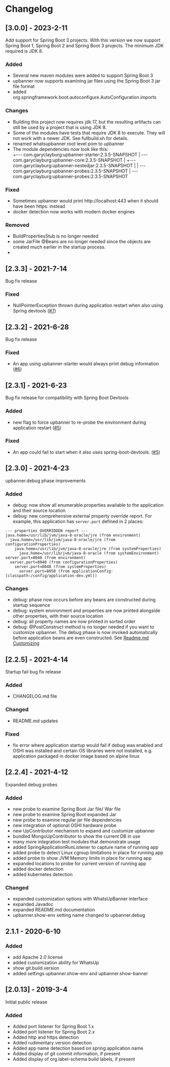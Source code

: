 # Changelog

## [3.0.0] - 2023-2-11
Add support for Spring Boot 3 projects.  With this version we now support Spring Boot 1, Spring Boot 2 and Spring Boot 3 projects.  The minimum JDK required is JDK 8.

### Added
- Several new maven modules were added to support Spring Boot 3
- upbanner now supports examining jar files using the Spring Boot 3 jar file format
- added org.springframework.boot.autoconfigure.AutoConfiguration.imports

### Changes
- Building this project now requires jdk 17, but the resulting artifacts can still be used by a project that is using JDK 8.
- Some of the modules have tests that require JDK 8 to execute.  They will not work with a newer JDK. See fullbuild.sh for details.
- renamed whatsupbanner root level pom to upbanner
- The module dependencies now look like this:  
+--- com.garyclayburg:upbanner-starter:2.3.5-SNAPSHOT
|    \--- com.garyclayburg:upbanner-core:2.3.5-SNAPSHOT
|         +--- com.garyclayburg:upbanner-nestedjar:2.3.5-SNAPSHOT
|         |    \--- com.garyclayburg:upbanner-probes:2.3.5-SNAPSHOT
|         \--- com.garyclayburg:upbanner-probes:2.3.5-SNAPSHOT


### Fixed
- Sometimes upbanner would print http://localhost:443 when it should have been https: instead
- docker detection now works with modern docker engines

### Removed
- BuildPropertiesStub is no longer needed
- some JarFile @Beans are no longer needed since the objects are created much earlier in the startup process.
- 

## [2.3.3] - 2021-7-14
Bug fix release

### Fixed
- NullPointerException thrown during application restart when also using Spring devtools ([#7][i7])

## [2.3.2] - 2021-6-28
Bug fix release

### Fixed
- An app using upbanner-starter would always print debug information ([#6][i6])

## [2.3.1] - 2021-6-23
Bug fix release for compatibility with Spring Boot Devtools

### Added
- new flag to force upbanner to re-probe the environment during application restart ([#5][i5])

### Fixed
- An app could fail to start when it also uses spring-boot-devtools. ([#5][i5])

## [2.3.0] - 2021-4-23
upbanner.debug phase improvements

### Added

- debug: now show all enumerable properties available to the application and their source location
- debug: new comprehensive external property override report.  For example, this application has `server.port` defined in 2 places:

```
--- properties OVERRIDDEN report ---
java.home=/usr/lib/jvm/java-8-oracle/jre (from environment)
  java.home=/usr/lib/jvm/java-8-oracle/jre (from configurationProperties)
    java.home=/usr/lib/jvm/java-8-oracle/jre (from systemProperties)
      java.home=/usr/lib/jvm/java-8-oracle (from systemEnvironment)
server.port=8040 (from environment)
  server.port=8040 (from configurationProperties)
    server.port=8040 (from systemProperties)
      server.port=8050 (from applicationConfig: [classpath:/config/application-dev.yml])

```

### Changes

- debug: phase now occurs before any beans are constructed during startup sequence
- debug: system environment and properties are now printed alongside other properties, with their source location
- debug: all property names are now printed in sorted order
- debug: @PostConstruct method is no longer needed if you want to customize upbanner.  The debug phase is now invoked automatically before application beans are even constructed. See [Readme.md Customizing](Readme.md#customizing)

## [2.2.5] - 2021-4-14

Startup fail bug fix release

### Added

- CHANGELOG.md file

### Changed

- README.md updates

### Fixed

- fix error where application startup would fail if debug was enabled and OSHI was installed and certain OS libraries were not installed, e.g. application packaged in docker image based on alpine linux

## [2.2.4] - 2021-4-12

Expanded debug probes

### Added
- new probe to examine Spring Boot Jar file/ War file
- new probe to examine Spring Boot expanded Jar
- new probe to examine regular jar file dependencies
- new integration of optional OSHI hardware probe
- new UpContributor mechanism to expand and customize upbanner
- bundled MongoUpContributor to show the current DB in use
- many more integration test modules that demonstrate usage
- added SpringApplicationRunListener to capture name of running app
- added probe to detect Linux cgroup limitations in place for running app
- added probe to show JVM Memory limits in place for running app
- expanded locations to probe for current version of running app
- added docker detection
- added kubernetes detection

### Changed
- expanded customization options with WhatsUpBanner interface
- expanded Javadoc
- expanded README.md documentation
- upbanner.show-env setting name changed to upbanner.debug

## 2.1.1 - 2020-6-10

### Added
- add Apache 2.0 license
- added customization ability for WhatsUp
- show git.build.version
- added settings upbanner.show-env and upbanner.show-banner

## [2.0.13] - 2019-3-4
Initial public release

### Added
- Added port listener for Spring Boot 1.x
- Added port listener for Spring Boot 2.x
- Added http and https detection
- Added rudimentary version detection
- Added app name detection based on spring.application.name
- Added display of git commit information, if present
- Added display of org.label-schema build labels, if present

[i5]: https://github.com/gclayburg/upbanner/issues/5
[i6]: https://github.com/gclayburg/upbanner/issues/6
[i7]: https://github.com/gclayburg/upbanner/issues/7
